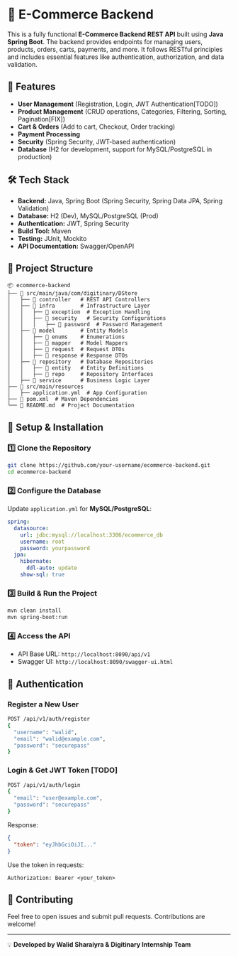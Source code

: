 # 🛒 E-Commerce Backend

This is a fully functional **E-Commerce Backend REST API** built using **Java Spring Boot**. The backend provides endpoints for managing users, products, orders, carts, payments, and more. It follows RESTful principles and includes essential features like authentication, authorization, and data validation.

## 🚀 Features
- **User Management** (Registration, Login, JWT Authentication[TODO])
- **Product Management** (CRUD operations, Categories, Filtering, Sorting, Pagination[FIX])
- **Cart & Orders** (Add to cart, Checkout, Order tracking)
- **Payment Processing**
- **Security** (Spring Security, JWT-based authentication)
- **Database** (H2 for development, support for MySQL/PostgreSQL in production)

## 🛠️ Tech Stack
- **Backend:** Java, Spring Boot (Spring Security, Spring Data JPA, Spring Validation)
- **Database:** H2 (Dev), MySQL/PostgreSQL (Prod)
- **Authentication:** JWT, Spring Security
- **Build Tool:** Maven
- **Testing:** JUnit, Mockito
- **API Documentation:** Swagger/OpenAPI


## 📂 Project Structure
```
📦 ecommerce-backend
├── 📂 src/main/java/com/digitinary/DStore
│   ├── 📂 controller   # REST API Controllers
│   ├── 📂 infra        # Infrastructure Layer
│   │   ├── 📂 exception  # Exception Handling
│   │   ├── 📂 security   # Security Configurations
│   │   │   ├── 📂 password  # Password Management
│   ├── 📂 model        # Entity Models
│   │   ├── 📂 enums    # Enumerations
│   │   ├── 📂 mapper   # Model Mappers
│   │   ├── 📂 request  # Request DTOs
│   │   ├── 📂 response # Response DTOs
│   ├── 📂 repository   # Database Repositories
│   │   ├── 📂 entity   # Entity Definitions
│   │   ├── 📂 repo     # Repository Interfaces
│   ├── 📂 service      # Business Logic Layer
├── 📂 src/main/resources
│   ├── application.yml  # App Configuration
├── 📜 pom.xml  # Maven Dependencies
└── 📜 README.md  # Project Documentation
```

## 🔧 Setup & Installation
### 1️⃣ Clone the Repository
```sh
git clone https://github.com/your-username/ecommerce-backend.git
cd ecommerce-backend
```

### 2️⃣ Configure the Database
Update `application.yml` for **MySQL/PostgreSQL**:
```yaml
spring:
  datasource:
    url: jdbc:mysql://localhost:3306/ecommerce_db
    username: root
    password: yourpassword
  jpa:
    hibernate:
      ddl-auto: update
    show-sql: true
```

### 3️⃣ Build & Run the Project
```sh
mvn clean install
mvn spring-boot:run
```

### 4️⃣ Access the API
- API Base URL: `http://localhost:8090/api/v1`
- Swagger UI: `http://localhost:8090/swagger-ui.html`

## 🔑 Authentication
### Register a New User
```sh
POST /api/v1/auth/register
{
  "username": "walid",
  "email": "walid@example.com",
  "password": "securepass"
}
```

### Login & Get JWT Token [TODO]
```sh
POST /api/v1/auth/login
{
  "email": "user@example.com",
  "password": "securepass"
}
```
Response:
```json
{
  "token": "eyJhbGciOiJI..."
}
```
Use the token in requests:
```http
Authorization: Bearer <your_token>
```

## 🤝 Contributing
Feel free to open issues and submit pull requests. Contributions are welcome!

---
💡 **Developed by Walid Sharaiyra & Digitinary Internship Team**
